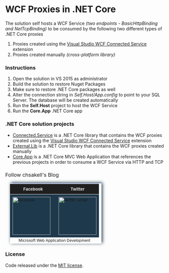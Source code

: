 # WCF Proxies in .NET Core
The solution self hosts a WCF Service <i>(two endpoints - BasicHttpBinding and NetTcpBinding)</i> to be consumed by the following two different types of .NET Core proxies
<ol>
<li>Proxies created using the <a href="https://marketplace.visualstudio.com/items?itemName=erikcai-MSFT.VisualStudioWCFConnectedService">Visual Studio WCF Connected Service</a> extension</li>
<li>Proxies created manually <i>(cross-platform library)</i></li>
</ol>
<h3>Instructions</h3>
<ol>
<li>Open the solution in VS 2015 as administrator</li>
<li>Build the solution to restore Nuget Packages</li>
<li>Make sure to restore .NET Core packages as well</li>
<li>Alter the connection string in <i>Self.Host/App.config</i> to point to your SQL Server. The database will be created automatically</li>
<li>Run the <b>Self.Host</b> project to host the WCF Service</li>
<li>Run the <b>Core.App</b> .NET Core app</li>
</ol>
<h3>.NET Core solution projects</h3>
<ul>
<li><a href="https://github.com/chsakell/wcf-dot-net-core/tree/master/Connected.Service">Connected.Service</a> is a .NET Core library that contains the WCF proxies created using the <a href="https://marketplace.visualstudio.com/items?itemName=erikcai-MSFT.VisualStudioWCFConnectedService">Visual Studio WCF Connected Service</a> extension</li>
<li><a href="https://github.com/chsakell/wcf-dot-net-core/tree/master/External.Lib">External.Lib</a> is a .NET Core library that contains the WCF proxies created manually</li>
<li><a href="https://github.com/chsakell/wcf-dot-net-core/tree/master/Core.App">Core.App</a> is a .NET Core MVC Web Application that references the previous projects in order to consume a WCF Service via HTTP and TCP</li>
</ul>
<h3 style="font-weight:normal;">Follow chsakell's Blog</h3>
<table id="gradient-style" style="box-shadow:3px -2px 10px #1F394C;font-size:12px;margin:15px;width:290px;text-align:left;border-collapse:collapse;" summary="">
<thead>
<tr>
<th style="width:130px;font-size:13px;font-weight:bold;padding:8px;background:#1F1F1F repeat-x;border-top:2px solid #d3ddff;border-bottom:1px solid #fff;color:#E0E0E0;" align="center" scope="col">Facebook</th>
<th style="font-size:13px;font-weight:bold;padding:8px;background:#1F1F1F repeat-x;border-top:2px solid #d3ddff;border-bottom:1px solid #fff;color:#E0E0E0;" align="center" scope="col">Twitter</th>
</tr>
</thead>
<tfoot>
<tr>
<td colspan="4" style="text-align:center;">Microsoft Web Application Development</td>
</tr>
</tfoot>
<tbody>
<tr>
<td style="padding:8px;border-bottom:1px solid #fff;color:#FFA500;border-top:1px solid #fff;background:#1F394C repeat-x;">
<a href="https://www.facebook.com/chsakells.blog" target="_blank"><img src="https://chsakell.files.wordpress.com/2015/08/facebook.png?w=120&amp;h=120&amp;crop=1" alt="facebook" width="120" height="120" class="alignnone size-opti-archive wp-image-3578"></a>
</td>
<td style="padding:8px;border-bottom:1px solid #fff;color:#FFA500;border-top:1px solid #fff;background:#1F394C repeat-x;">
<a href="https://twitter.com/chsakellsBlog" target="_blank"><img src="https://chsakell.files.wordpress.com/2015/08/twitter-small.png?w=120&amp;h=120&amp;crop=1" alt="twitter-small" width="120" height="120" class="alignnone size-opti-archive wp-image-3583"></a>
</td>
</tr>
</tbody>
</table>
<h3>License</h3>
Code released under the <a href="https://github.com/chsakell/wcf-dot-net-core/blob/master/licence" target="_blank"> MIT license</a>.

